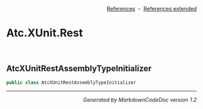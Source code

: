 <div style='text-align: right'>

[References](Index.md)&nbsp;&nbsp;-&nbsp;&nbsp;[References extended](IndexExtended.md)
</div>

# Atc.XUnit.Rest

<br />


## AtcXUnitRestAssemblyTypeInitializer

```csharp
public class AtcXUnitRestAssemblyTypeInitializer
```

<hr /><div style='text-align: right'><i>Generated by MarkdownCodeDoc version 1.2</i></div>
